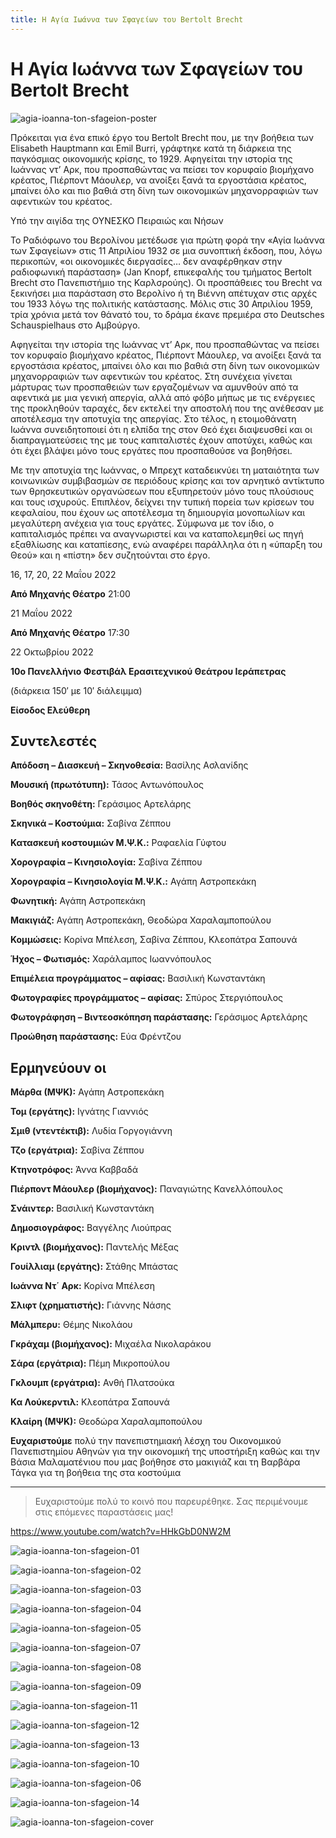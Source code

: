 ```yaml
---
title: Η Αγία Ιωάννα των Σφαγείων του Bertolt Brecht
---
```


# Η Αγία Ιωάννα των Σφαγείων του Bertolt Brecht

![agia-ioanna-ton-sfageion-poster](https://github.com/theatrikiopa/theatrikiopa.eu/assets/16403754/00f2923b-c5f2-453a-8d6f-e17ab4020ae2)

Πρόκειται για ένα επικό έργο του Bertolt Brecht που, με την βοήθεια των Elisabeth Hauptmann και Emil Burri, γράφτηκε κατά τη διάρκεια της παγκόσμιας οικονομικής κρίσης, το 1929. Αφηγείται την ιστορία της Ιωάννας ντ’ Αρκ, που προσπαθώντας να πείσει τον κορυφαίο βιομήχανο κρέατος, Πιέρποντ Μάουλερ, να ανοίξει ξανά τα εργοστάσια κρέατος, μπαίνει όλο και πιο βαθιά στη δίνη των οικονομικών μηχανορραφιών των αφεντικών του κρέατος.

Υπό την αιγίδα της ΟΥΝΕΣΚΟ Πειραιώς και Νήσων

Το Ραδιόφωνο του Βερολίνου μετέδωσε για πρώτη φορά την «Αγία Ιωάννα των Σφαγείων» στις 11 Απριλίου 1932 σε μια συνοπτική έκδοση, που, λόγω περικοπών, «οι οικονομικές διεργασίες… δεν αναφέρθηκαν στην ραδιοφωνική παράσταση» (Jan Knopf, επικεφαλής του τμήματος Bertolt Brecht στο Πανεπιστήμιο της Καρλσρούης). Οι προσπάθειες του Brecht να ξεκινήσει μια παράσταση στο Βερολίνο ή τη Βιέννη απέτυχαν στις αρχές του 1933 λόγω της πολιτικής κατάστασης. Μόλις στις 30 Απριλίου 1959, τρία χρόνια μετά τον θάνατό του, το δράμα έκανε πρεμιέρα στο Deutsches Schauspielhaus στο Αμβούργο.

Αφηγείται την ιστορία της Ιωάννας ντ’ Αρκ, που προσπαθώντας να πείσει τον κορυφαίο βιομήχανο κρέατος, Πιέρποντ Μάουλερ, να ανοίξει ξανά τα εργοστάσια κρέατος, μπαίνει όλο και πιο βαθιά στη δίνη των οικονομικών μηχανορραφιών των αφεντικών του κρέατος. Στη συνέχεια γίνεται μάρτυρας των προσπαθειών των εργαζομένων να αμυνθούν από τα αφεντικά με μια γενική απεργία, αλλά από φόβο μήπως με τις ενέργειες της προκληθούν ταραχές, δεν εκτελεί την αποστολή που της ανέθεσαν με αποτέλεσμα την αποτυχία της απεργίας. Στο τέλος, η ετοιμοθάνατη Ιωάννα συνειδητοποιεί ότι η ελπίδα της στον Θεό έχει διαψευσθεί και οι διαπραγματεύσεις της με τους καπιταλιστές έχουν αποτύχει, καθώς και ότι έχει βλάψει μόνο τους εργάτες που προσπαθούσε να βοηθήσει.

Με την αποτυχία της Ιωάννας, ο Μπρεχτ καταδεικνύει τη ματαιότητα των κοινωνικών συμβιβασμών σε περιόδους κρίσης και τον αρνητικό αντίκτυπο των θρησκευτικών οργανώσεων που εξυπηρετούν μόνο τους πλούσιους και τους ισχυρούς. Επιπλέον, δείχνει την τυπική πορεία των κρίσεων του κεφαλαίου, που έχουν ως αποτέλεσμα τη δημιουργία μονοπωλίων και μεγαλύτερη ανέχεια για τους εργάτες. Σύμφωνα με τον ίδιο, ο καπιταλισμός πρέπει να αναγνωριστεί και να καταπολεμηθεί ως πηγή εξαθλίωσης και καταπίεσης, ενώ αναφέρει παράλληλα ότι η «ύπαρξη του Θεού» και η «πίστη» δεν συζητούνται στο έργο.

16, 17, 20, 22 Μαΐου 2022

**Από Μηχανής Θέατρο** 21:00

21 Μαΐου 2022

**Από Μηχανής Θέατρο** 17:30

22 Οκτωβρίου 2022

**10ο Πανελλήνιο Φεστιβάλ Ερασιτεχνικού Θεάτρου Ιεράπετρας**

(διάρκεια 150′ με 10′ διάλειμμα)

**Είσοδος Ελεύθερη**

## Συντελεστές
**Απόδοση – Διασκευή – Σκηνοθεσία:** Βασίλης Ασλανίδης

**Μουσική (πρωτότυπη):** Τάσος Αντωνόπουλος

**Βοηθός σκηνοθέτη:** Γεράσιμος Αρτελάρης

**Σκηνικά – Κοστούμια:** Σαβίνα Ζέππου

**Κατασκευή κοστουμιών Μ.Ψ.Κ.:** Ραφαελία Γύφτου

**Χορογραφία – Κινησιολογία:** Σαβίνα Ζέππου

**Χορογραφία – Κινησιολογία Μ.Ψ.Κ.:** Αγάπη Αστροπεκάκη

**Φωνητική:** Αγάπη Αστροπεκάκη

**Μακιγιάζ:** Αγάπη Αστροπεκάκη, Θεοδώρα Χαραλαμποπούλου

**Κομμώσεις:** Κορίνα Μπέλεση, Σαβίνα Ζέππου, Κλεοπάτρα Σαπουνά

**Ήχος – Φωτισμός:** Χαράλαμπος Ιωαννόπουλος

**Επιμέλεια προγράμματος – αφίσας:** Βασιλική Κωνσταντάκη

**Φωτογραφίες προγράμματος – αφίσας:** Σπύρος Στεργιόπουλος

**Φωτογράφηση – Βιντεοσκόπηση παράστασης:** Γεράσιμος Αρτελάρης

**Προώθηση παράστασης:** Εύα Φρέντζου

## Ερμηνεύουν οι
**Μάρθα (ΜΨΚ):** Αγάπη Αστροπεκάκη

**Τομ (εργάτης):** Ιγνάτης Γιαννιός

**Σμιθ (ντεντέκτιβ):** Λυδία Γοργογιάννη

**Τζο (εργάτρια):** Σαβίνα Ζέππου

**Κτηνοτρόφος:** Άννα Καββαδά

**Πιέρποντ Μάουλερ (βιομήχανος):** Παναγιώτης Κανελλόπουλος

**Σνάιντερ:** Βασιλική Κωνσταντάκη

**Δημοσιογράφος:** Βαγγέλης Λιούπρας

**Κριντλ (βιομήχανος):** Παντελής Μέξας

**Γουίλλιαμ (εργάτης):** Στάθης Μπάστας

**Iωάννα Ντ΄ Αρκ:** Κορίνα Μπέλεση

**Σλιφτ (χρηματιστής):** Γιάννης Νάσης

**Μάλμπερυ:** Θέμης Νικολάου

**Γκράχαμ (βιομήχανος):** Μιχαέλα Νικολαράκου

**Σάρα (εργάτρια):** Πέμη Μικροπούλου

**Γκλουμπ (εργάτρια):** Ανθή Πλατσούκα

**Κα Λούκερντιλ:** Κλεοπάτρα Σαπουνά

**Κλαίρη (ΜΨΚ):** Θεοδώρα Χαραλαμποπούλου

**Ευχαριστούμε** πολύ την πανεπιστημιακή λέσχη του Οικονομικού Πανεπιστημίου Αθηνών για την οικονομική της υποστήριξη καθώς και την Βάσια Μαλαματένιου που μας βοήθησε στο μακιγιάζ και τη Βαρβάρα Τάγκα για τη βοήθεια της στα κοστούμια

***

> Ευχαριστούμε πολύ το κοινό που παρευρέθηκε.
> Σας περιμένουμε στις επόμενες παραστάσεις μας!

https://www.youtube.com/watch?v=HHkGbD0NW2M

![agia-ioanna-ton-sfageion-01](https://github.com/theatrikiopa/theatrikiopa.eu/assets/16403754/e86ad07e-21fd-4e8c-bdbb-9a14e20dc8a8)

![agia-ioanna-ton-sfageion-02](https://github.com/theatrikiopa/theatrikiopa.eu/assets/16403754/cc29b257-f149-4a3a-b576-6123af928db2)

![agia-ioanna-ton-sfageion-03](https://github.com/theatrikiopa/theatrikiopa.eu/assets/16403754/bf95b6bc-f486-4076-aa1e-7d397d6d57ae)

![agia-ioanna-ton-sfageion-04](https://github.com/theatrikiopa/theatrikiopa.eu/assets/16403754/27197d64-37c4-45a3-a65a-1411db34fa35)

![agia-ioanna-ton-sfageion-05](https://github.com/theatrikiopa/theatrikiopa.eu/assets/16403754/07e88d39-efb0-43b6-8ecc-dcc0fba7bae4)

![agia-ioanna-ton-sfageion-07](https://github.com/theatrikiopa/theatrikiopa.eu/assets/16403754/8515ff6f-2fb9-475b-80da-f42f0a4e4b97)

![agia-ioanna-ton-sfageion-08](https://github.com/theatrikiopa/theatrikiopa.eu/assets/16403754/14a34510-2520-42e3-a878-973b5bebc5c8)

![agia-ioanna-ton-sfageion-09](https://github.com/theatrikiopa/theatrikiopa.eu/assets/16403754/a2c2c762-1075-4689-94c4-068cf5d6fed3)

![agia-ioanna-ton-sfageion-11](https://github.com/theatrikiopa/theatrikiopa.eu/assets/16403754/ef272b27-171c-482a-a453-d810b2155ad5)

![agia-ioanna-ton-sfageion-12](https://github.com/theatrikiopa/theatrikiopa.eu/assets/16403754/441ae27a-e20b-40e5-92e9-085d6632f994)

![agia-ioanna-ton-sfageion-13](https://github.com/theatrikiopa/theatrikiopa.eu/assets/16403754/f6608d5c-dbc5-4105-b9ed-4dc77291e68a)

![agia-ioanna-ton-sfageion-10](https://github.com/theatrikiopa/theatrikiopa.eu/assets/16403754/d321ead3-7c86-4fec-bf5c-94a13583371d)

![agia-ioanna-ton-sfageion-06](https://github.com/theatrikiopa/theatrikiopa.eu/assets/16403754/95219b5a-9281-42e7-9e9c-ce2b93939771)

![agia-ioanna-ton-sfageion-14](https://github.com/theatrikiopa/theatrikiopa.eu/assets/16403754/ee6cfeac-e702-4249-b92b-1459d1971033)

![agia-ioanna-ton-sfageion-cover](https://github.com/theatrikiopa/theatrikiopa.eu/assets/16403754/2cc2d2af-2e89-462d-9f11-ee7c4bedda79)
